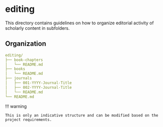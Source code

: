 # editing

This directory contains guidelines on how to organize editorial activity of scholarly content in subfolders.


## Organization

``` yaml
editing/
├── book-chapters
│   └── README.md
├── books
│   └── README.md
├── journals
│   ├── 001-YYYY-Journal-Title
│   ├── 002-YYYY-Journal-Title
│   └── README.md
└── README.md
```

!!! warning

    This is only an indicative structure and can be modified based on the project requirements.